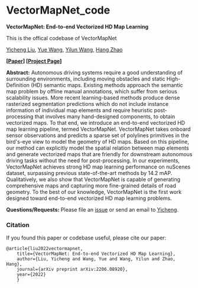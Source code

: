 # VectorMapNet_code
**VectorMapNet: End-to-end Vectorized HD Map Learning**

This is the offical codebase of VectorMapNet


[Yicheng Liu](https://scholar.google.com/citations?user=vRmsgQUAAAAJ&hl=zh-CN), [Yue Wang](https://people.csail.mit.edu/yuewang/), [Yilun Wang](https://scholar.google.com.hk/citations?user=nUyTDosAAAAJ&hl=en/), [Hang Zhao](http://people.csail.mit.edu/hangzhao/)

**[[Paper](https://arxiv.org/pdf/2206.08920.pdf)] [[Project Page](https://tsinghua-mars-lab.github.io/vectormapnet/)]**

**Abstract:**
Autonomous driving systems require a good understanding of surrounding environments, including moving obstacles and static High-Definition (HD) semantic maps. Existing methods approach the semantic map problem by offline manual annotations, which suffer from serious scalability issues. More recent learning-based methods produce dense rasterized segmentation predictions which do not include instance information of individual map elements and require heuristic post-processing that involves many hand-designed components, to obtain vectorized maps. To that end, we introduce an end-to-end vectorized HD map learning pipeline, termed VectorMapNet. VectorMapNet takes onboard sensor observations and predicts a sparse set of polylines primitives in the bird's-eye view to model the geometry of HD maps. Based on this pipeline, our method can explicitly model the spatial relation between map elements and generate vectorized maps that are friendly for downstream autonomous driving tasks without the need for post-processing. In our experiments, VectorMapNet achieves strong HD map learning performance on nuScenes dataset, surpassing previous state-of-the-art methods by 14.2 mAP. Qualitatively, we also show that VectorMapNet is capable of generating comprehensive maps and capturing more fine-grained details of road geometry. To the best of our knowledge, VectorMapNet is the first work designed toward end-to-end vectorized HD map learning problems.

**Questions/Requests:** 
Please file an [issue](https://github.com/Tsinghua-MARS-Lab/vecmapnet/issues) or send an email to [Yicheng](moooooore66@gmail.com).


### Citation
If you found this paper or codebase useful, please cite our paper:
```
@article{liu2022vectormapnet,
    title={VectorMapNet: End-to-end Vectorized HD Map Learning},
    author={Liu, Yicheng and Wang, Yue and Wang, Yilun and Zhao, Hang},
    journal={arXiv preprint arXiv:2206.08920},
    year={2022}
    }
```
